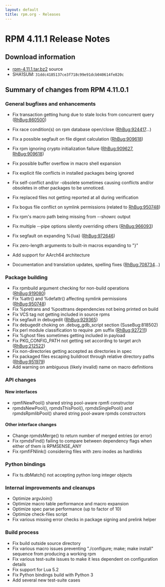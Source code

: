 ```yaml
---
layout: default
title: rpm.org - Releases
---
```


# RPM 4.11.1 Release Notes



## Download information
 * [rpm-4.11.1.tar.bz2](http://archive.rpm.org/releases/rpm-4.11.x/rpm-4.11.1.tar.bz2) source
 * SHA1SUM: `31ddc4185137ce3f718c99e91dcb040614fe820c`

## Summary of changes from RPM 4.11.0.1

### General bugfixes and enhancements
 * Fix transaction getting hung due to stale locks from concurrent
   query ([RhBug:860500](https://bugzilla.redhat.com/show_bug.cgi?id=860500))
 * Fix race condition(s) on rpm database open/close ([RhBug:924417](https://bugzilla.redhat.com/show_bug.cgi?id=924417)...)
 * Fix a possible segfault on file digest calculation ([RhBug:909618](https://bugzilla.redhat.com/show_bug.cgi?id=909618))
 * Fix rpm ignoring crypto initialization failure ([RhBug:909627](https://bugzilla.redhat.com/show_bug.cgi?id=909627), [RhBug:909618](https://bugzilla.redhat.com/show_bug.cgi?id=909618))
 * Fix possible buffer overflow in macro shell expansion
 * Fix explicit file conflicts in installed packages being ignored
 * Fix self-conflict and/or -obsolete sometimes causing conflicts
   and/or obsoletes in other packages to be unnoticed.
 * Fix replaced files not getting reported at all during verification
 * Fix bogus file conflict on symlink permissions (related to [RhBug:950748](https://bugzilla.redhat.com/show_bug.cgi?id=950748))
 * Fix rpm's macro path being missing from --showrc output
 * Fix multiple --pipe options silently overriding others  ([RhBug:966093](https://bugzilla.redhat.com/show_bug.cgi?id=966093))
 * Fix segfault on expanding %{lua} ([RhBug:972646](https://bugzilla.redhat.com/show_bug.cgi?id=972646))
 * Fix zero-length arguments to built-in macros expanding to "}"

 * Add support for AArch64 architecture
 * Documentation and translation updates, spelling fixes ([RhBug:708734](https://bugzilla.redhat.com/show_bug.cgi?id=708734)...)

### Package building
 * Fix rpmbuild argument checking for non-build operations ([RhBug:919080](https://bugzilla.redhat.com/show_bug.cgi?id=919080))
 * Fix %attr() and %defattr() affecting symlink permissions ([RhBug:950748](https://bugzilla.redhat.com/show_bug.cgi?id=950748))
 * Fix %pretrans and %posttrans dependencies not being printed on build
 * Fix VCS tag not getting included in source rpms
 * Fix segfault in debugedit ([RhBug:929365](https://bugzilla.redhat.com/show_bug.cgi?id=929365))
 * Fix debugedit choking on .debug_gdb_script section (SuseBug:818502)
 * Fix perl module classification to require .pm suffix ([RhBug:927211](https://bugzilla.redhat.com/show_bug.cgi?id=927211))
 * Fix %ghost files sometimes getting included in payload
 * Fix PKG_CONFIG_PATH not getting set according to target arch ([RhBug:212522](https://bugzilla.redhat.com/show_bug.cgi?id=212522))
 * Fix non-directories getting accepted as directories in spec
 * Fix packaged files escaping buildroot through relative directory paths
   ([RhBug:951979](https://bugzilla.redhat.com/show_bug.cgi?id=951979))
 * Add warning on ambiguous (likely invalid) name on macro definitions

### API changes

#### New interfaces
 * rpmfiNewPool() shared string pool-aware rpmfi constructor
 * rpmdsNewPool(), rpmdsThisPool(), rpmdsSinglePool() and rpmdsRpmlibPool()
   shared string pool-aware rpmds constructors

#### Other interface changes
 * Change rpmdsMerge() to return number of merged entries (or error)
 * Fix rpmdsFind() failing to compare between dependency flags when either
   of them is RPMSENSE_ANY
 * Fix rpmfiFNlink() considering files with zero inodes as hardlinks

### Python bindings
 * Fix ts.dbMatch() not accepting python long integer objects

### Internal improvements and cleanups
 * Optimize argvJoin()
 * Optimize macro table performance and macro expansion
 * Optimize spec parse performance (up to factor of 10)
 * Optimize check-files script
 * Fix various missing error checks in package signing and prelink helper

### Build process
 * Fix build outside source directory
 * Fix various macro issues preventing  "./configure; make; make install"
   sequence from producing a working rpm
 * Fix various test-suite issues to make it less dependent on configuration
   details
 * Fix support for Lua 5.2
 * Fix Python bindings build with Python 3
 * Add several new test-suite cases
